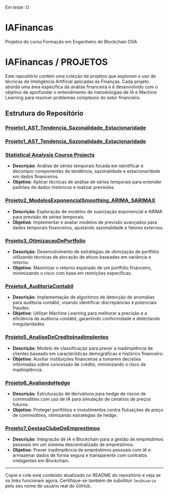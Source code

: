 Em teste :O

# IAFinancas
Projetos do curso Formação em Engenheiro de Blockchain DSA

# IAFinancas / PROJETOS

Este repositório contém uma coleção de projetos que exploram o uso de técnicas de Inteligência Artificial aplicadas às Finanças. Cada projeto aborda uma área específica da análise financeira e é desenvolvido com o objetivo de aprofundar o entendimento de metodologias de IA e Machine Learning para resolver problemas complexos do setor financeiro.

## Estrutura do Repositório

### [Projeto1_AST_Tendencia_Sazonalidade_Estacionaridade](https://github.com/MichelleBouhid/IAFinancas/tree/main/PROJETOS/Projeto1_AST_Tendencia_Sazonalidade_Estacionariadade.git)

### [Projeto1_AST_Tendencia_Sazonalidade_Estacionaridade](https://github.com/MichelleBouhid/IAFinancas/PROJETOS/Projeto1_AST_Tendencia_Sazonalidade_Estacionaridade.git)
### [Statistical Analysis Course Projects](https://github.com/MichelleBouhid/StatisticalAnalysisCourse.git)
- **Descrição**: Análise de séries temporais focada em identificar e decompor componentes de tendência, sazonalidade e estacionaridade em dados financeiros.
- **Objetivo**: Aplicar técnicas de análise de séries temporais para entender padrões de dados históricos e realizar previsões.

### [Projeto2_ModelosExponencialSmoothing_ARIMA_SARIMAX](https://github.com/SeuUsuario/IAFinancas/PROJETOS/Projeto2_ModelosExponencialSmoothing_ARIMA_SARIMAX.git)

- **Descrição**: Exploração de modelos de suavização exponencial e ARIMA para previsão de séries temporais.
- **Objetivo**: Implementar e avaliar modelos de previsão avançados para dados temporais financeiros, ajustando sazonalidade e fatores externos.

### [Projeto3_OtimizacaoDePortfolio](https://github.com/SeuUsuario/IAFinancas/PROJETOS/Projeto3_OtimizacaoDePortfolio.git)

- **Descrição**: Desenvolvimento de estratégias de otimização de portfólio utilizando técnicas de alocação de ativos baseadas em variância e retorno.
- **Objetivo**: Maximizar o retorno esperado de um portfólio financeiro, minimizando o risco com base em restrições específicas.

### [Projeto4_AuditoriaContabil](https://github.com/SeuUsuario/IAFinancas/PROJETOS/Projeto4_AuditoriaContabil.git)

- **Descrição**: Implementação de algoritmos de detecção de anomalias para auditoria contábil, visando identificar discrepâncias e potenciais fraudes.
- **Objetivo**: Utilizar Machine Learning para melhorar a precisão e a eficiência da auditoria contábil, garantindo conformidade e detectando irregularidades.

### [Projeto5_AnaliseDeCreditoInadimplentes](https://github.com/SeuUsuario/IAFinancas/PROJETOS/Projeto5_AnaliseDeCreditoInadimplentes.git)

- **Descrição**: Modelo de classificação para prever a inadimplência de clientes baseado em características demográficas e histórico financeiro.
- **Objetivo**: Auxiliar instituições financeiras a tomarem decisões informadas sobre concessão de crédito, minimizando o risco de inadimplência.

### [Projeto6_AvaliandoHedge](https://github.com/SeuUsuario/IAFinancas/PROJETOS/Projeto6_AvaliandoHedge.git)

- **Descrição**: Estruturação de derivativos para hedge de riscos de commodities com uso de IA para simulação de cenários de preços futuros.
- **Objetivo**: Proteger portfólios e investimentos contra flutuações de preço de commodities, otimizando estratégias de hedge.

### [Projeto7_GestaoClubeDeEmprestimos](https://github.com/SeuUsuario/IAFinancas/PROJETOS/Projeto7_GestaoClubeDeEmprestimos.git)

- **Descrição**: Integração de IA e Blockchain para a gestão de empréstimos pessoais em um sistema descentralizado de empréstimos.
- **Objetivo**: Prever inadimplência de empréstimos pessoais com IA e armazenar dados de forma segura e transparente com contratos inteligentes em Blockchain.

---

Copie e cole este conteúdo atualizado no README do repositório e veja se os links funcionam agora. Certifique-se também de substituir `SeuUsuario` pelo seu nome de usuário real do GitHub.
